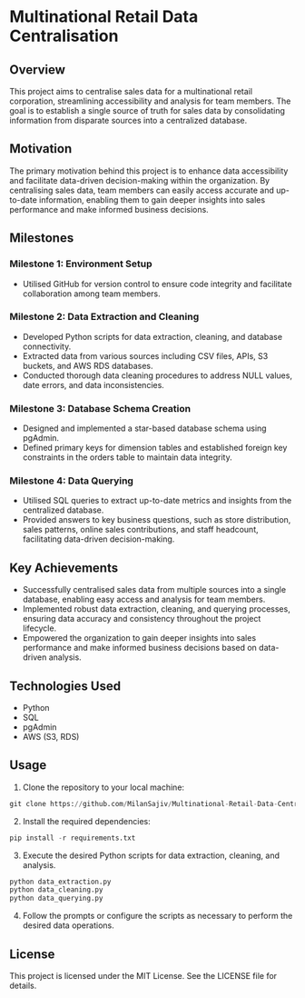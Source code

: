 # Multinational Retail Data Centralisation

## Overview

This project aims to centralise sales data for a multinational retail corporation, streamlining accessibility and analysis for team members. The goal is to establish a single source of truth for sales data by consolidating information from disparate sources into a centralized database.

## Motivation

The primary motivation behind this project is to enhance data accessibility and facilitate data-driven decision-making within the organization. By centralising sales data, team members can easily access accurate and up-to-date information, enabling them to gain deeper insights into sales performance and make informed business decisions.

## Milestones
### Milestone 1: Environment Setup
- Utilised GitHub for version control to ensure code integrity and facilitate collaboration among team members.

### Milestone 2: Data Extraction and Cleaning
- Developed Python scripts for data extraction, cleaning, and database connectivity.
- Extracted data from various sources including CSV files, APIs, S3 buckets, and AWS RDS databases.
- Conducted thorough data cleaning procedures to address NULL values, date errors, and data inconsistencies.

### Milestone 3: Database Schema Creation
- Designed and implemented a star-based database schema using pgAdmin.
- Defined primary keys for dimension tables and established foreign key constraints in the orders table to maintain data integrity.

### Milestone 4: Data Querying
- Utilised SQL queries to extract up-to-date metrics and insights from the centralized database.
- Provided answers to key business questions, such as store distribution, sales patterns, online sales contributions, and staff headcount, facilitating data-driven decision-making.

## Key Achievements
- Successfully centralised sales data from multiple sources into a single database, enabling easy access and analysis for team members.
- Implemented robust data extraction, cleaning, and querying processes, ensuring data accuracy and consistency throughout the project lifecycle.
- Empowered the organization to gain deeper insights into sales performance and make informed business decisions based on data-driven analysis.

## Technologies Used
- Python
- SQL
- pgAdmin
- AWS (S3, RDS)

## Usage
1. Clone the repository to your local machine:
```python
git clone https://github.com/MilanSajiv/Multinational-Retail-Data-Centralisation.git
```

2. Install the required dependencies:
```python
pip install -r requirements.txt
```
3. Execute the desired Python scripts for data extraction, cleaning, and analysis.
```python
python data_extraction.py
python data_cleaning.py
python data_querying.py
```
4. Follow the prompts or configure the scripts as necessary to perform the desired data operations.

## License
This project is licensed under the MIT License. See the LICENSE file for details.
